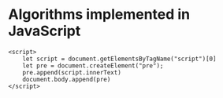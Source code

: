 # Algorithms implemented in JavaScript

```
<script>
    let script = document.getElementsByTagName("script")[0]
    let pre = document.createElement("pre");
    pre.append(script.innerText)
    document.body.append(pre)
</script>

```
